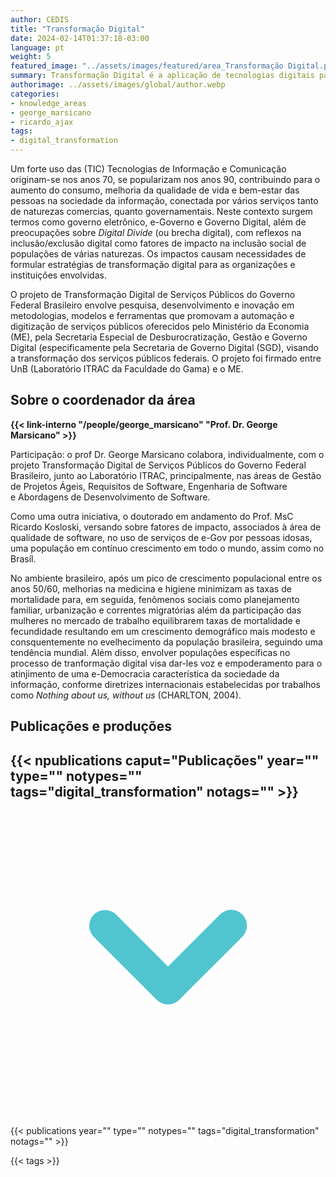 ```yaml
---
author: CEDIS
title: "Transformação Digital"
date: 2024-02-14T01:37:18-03:00
language: pt
weight: 5
featured_image: "../assets/images/featured/area_Transformação Digital.png"
summary: Transformação Digital é a aplicação de tecnologias digitais para mudar modelos de negócio e criar novas oportunidades de valor. Envolve a reimaginação de operações e experiências do cliente, promovendo inovação e eficiência.
authorimage: ../assets/images/global/author.webp
categories:
- knowledge_areas
- george_marsicano
- ricardo_ajax
tags: 
- digital_transformation
---
```

Um forte uso das (TIC) Tecnologias de Informação e Comunicação originam-se nos anos 70, se popularizam nos anos 90, contribuindo para o aumento do consumo, melhoria da qualidade de vida e bem-estar das pessoas na sociedade da informação, conectada por vários serviços tanto de naturezas comercias, quanto governamentais. Neste contexto surgem termos como governo eletrônico, e-Governo e Governo Digital, além de preocupações sobre _Digital Divide_ (ou brecha digital), com reflexos na inclusão/exclusão digital como fatores de impacto na inclusão social de populações de várias naturezas. Os impactos causam necessidades de formular estratégias de transformação digital para as organizações e instituições envolvidas.

O projeto de Transformação Digital de Serviços Públicos do Governo Federal Brasileiro envolve pesquisa, desenvolvimento e inovação em metodologias, modelos e ferramentas que promovam a automação e digitização de serviços públicos oferecidos pelo Ministério da Economia (ME), pela Secretaria Especial de Desburocratização, Gestão e Governo Digital (especificamente pela Secretaria de Governo Digital (SGD), visando a transformação dos serviços públicos federais. O projeto foi firmado entre UnB (Laboratório ITRAC da Faculdade do Gama) e o ME.

## Sobre o coordenador da área

**{{< link-interno "/people/george_marsicano" "Prof. Dr. George Marsicano" >}}**

Participação: o prof Dr. George Marsicano colabora, individualmente, com o projeto Transformação Digital de Serviços Públicos do Governo Federal    Brasileiro, junto ao Laboratório ITRAC, principalmente, nas áreas de Gestão de Projetos Ágeis, Requisitos de Software, Engenharia de Software e Abordagens de Desenvolvimento de Software.

Como uma outra iniciativa, o doutorado em andamento do Prof. MsC Ricardo Kosloski, versando sobre fatores de impacto, associados à área de qualidade de software, no uso de serviços de e-Gov por pessoas idosas, uma população em contínuo crescimento em todo o mundo, assim como no Brasíl.

No ambiente brasileiro, após um pico de crescimento populacional entre os anos 50/60, melhorias na medicina e higiene minimizam as taxas de mortalidade para, em seguida, fenômenos sociais como planejamento familiar, urbanização e correntes migratórias além da participação das mulheres no mercado de trabalho equilibrarem taxas de mortalidade e fecundidade resultando em um crescimento demográfico mais modesto e consquentemente no evelhecimento da população brasileira, seguindo uma tendência mundial. Além disso, envolver populações específicas no processo de tranformação digital visa dar-les voz e empoderamento para o atinjimento de uma e-Democracia característica da sociedade da informação, conforme diretrizes internacionais estabelecidas por trabalhos como _Nothing about us, without us_ (CHARLTON, 2004).

## Publicações e produções
<div id="npublications-section" x-data="{ showPublications: false }">
    <h2 id="npublications-title" @click="showPublications = !showPublications" class="text-xl font-bold mb-2 cursor-pointer flex items-center text-primary-900">
      {{< npublications caput="Publicações" year="" type="" notypes="" tags="digital_transformation" notags="" >}}
      <svg :class="{'rotate-0': !showPublications, 'rotate-180': showPublications}" class="ml-2 h-5 w-5 transform transition-transform duration-200" xmlns="http://www.w3.org/2000/svg" viewBox="0 0 20 20" fill="#51C5CF"><path fill-rule="evenodd" d="M5.293 7.293a1 1 0 011.414 0L10 10.586l3.293-3.293a1 1 0 111.414 1.414l-4 4a1 1 0 01-1.414 0l-4-4a1 1 0 010-1.414z" clip-rule="evenodd" /></svg>
    </h2>
    <div x-show="showPublications" x-cloak>
      {{< publications year="" type="" notypes="" tags="digital_transformation" notags="" >}} 
    </div>
</div>

{{< tags >}}